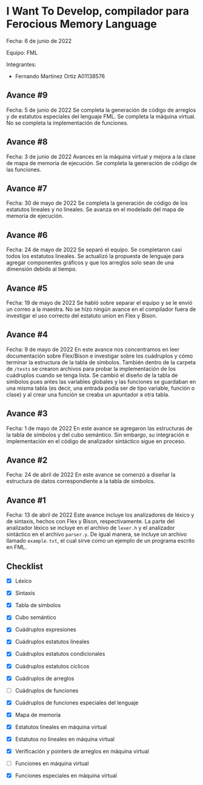 # I Want To Develop, compilador para Ferocious Memory Language

Fecha: 6 de junio de 2022

Equipo: FML

Integrantes:
- Fernando Martínez Ortiz A01138576

## Avance #9
Fecha: 5 de junio de 2022
Se completa la generación de código de arreglos y de estatutos especiales del lenguaje FML. Se completa la máquina virtual. No se completa la implementación de funciones.

## Avance #8
Fecha: 3 de junio de 2022
Avances en la máquina virtual y mejora a la clase de mapa de memoria de ejecución. Se completa la generación de código de las funciones.

## Avance #7
Fecha: 30 de mayo de 2022
Se completa la generación de código de los estatutos lineales y no lineales. Se avanza en el modelado del mapa de memoria de ejecución.

## Avance #6
Fecha: 24 de mayo de 2022
Se separó el equipo. Se completaron casi todos los estatutos lineales. Se actualizó la propuesta de lenguaje para agregar componentes gráficos y que los arreglos solo sean de una dimensión debido al tiempo.

## Avance #5
Fecha: 19 de mayo de 2022
Se habló sobre separar el equipo y se le envió un correo a la maestra. No se hizo ningún avance en el compilador fuera de investigar el uso correcto del estatuto union en Flex y Bison.

## Avance #4
Fecha: 9 de mayo de 2022
En este avance nos concentramos en leer documentación sobre Flex/Bison e investigar sobre los cuádruplos y cómo terminar la estructura de la tabla de símbolos. También dentro de la carpeta de `/tests` se crearon archivos para probar la implementación de los cuádruplos cuando se tenga lista. Se cambió el diseño de la tabla de símbolos pues antes las variables globales y las funciones se guardaban en una misma tabla (es decir, una entrada podía ser de tipo variable, función o clase) y al crear una función se creaba un apuntador a otra tabla.

## Avance #3
Fecha: 1 de mayo de 2022
En este avance se agregaron las estructuras de la tabla de símbolos y del cubo semántico. Sin embargo, su integración e implementación en el código de analizador sintáctico sigue en proceso.

## Avance #2
Fecha: 24 de abril de 2022
En este avance se comenzó a diseñar la estructura de datos correspondiente a la tabla de símbolos.

## Avance #1
Fecha: 13 de abril de 2022
Este avance incluye los analizadores de léxico y de sintaxis, hechos con Flex y Bison, respectivamente.
La parte del analizador léxico se incluye en el archivo de `lexer.h` y el analizador sintáctico en el archivo `parser.y`.
De igual manera, se incluye un archivo llamado `example.txt`, el cual sirve como un ejemplo de un programa escrito en FML.

## Checklist
- [X] Léxico
- [X] Sintaxis
- [X] Tabla de símbolos
- [X] Cubo semántico
- [X] Cuádruplos expresiones
- [X] Cuádruplos estatutos lineales
- [X] Cuádruplos estatutos condicionales
- [X] Cuádruplos estatutos cíclicos
- [X] Cuádruplos de arreglos
- [ ] Cuádruplos de funciones
- [X] Cuádruplos de funciones especiales del lenguaje
- [X] Mapa de memoria
- [X] Estatutos lineales en máquina virtual
- [X] Estatutos no lineales en máquina virtual
- [X] Verificación y pointers de arreglos en máquina virtual
- [ ] Funciones en máquina virtual
- [X] Funciones especiales en máquina virtual




